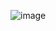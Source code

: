 ![image](https://github.com/alexiashirazi/Baza-de-date/assets/132008022/9ef4dac2-2e17-4b98-8a44-c5ec87f03d09)
